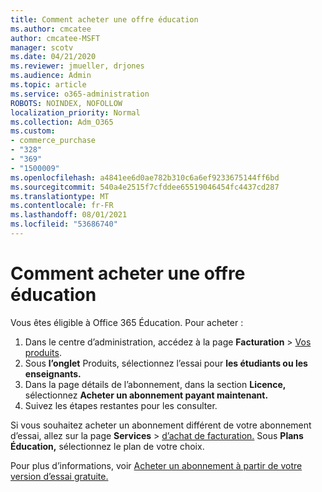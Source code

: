 ```yaml
---
title: Comment acheter une offre éducation
ms.author: cmcatee
author: cmcatee-MSFT
manager: scotv
ms.date: 04/21/2020
ms.reviewer: jmueller, drjones
ms.audience: Admin
ms.topic: article
ms.service: o365-administration
ROBOTS: NOINDEX, NOFOLLOW
localization_priority: Normal
ms.collection: Adm_O365
ms.custom:
- commerce_purchase
- "328"
- "369"
- "1500009"
ms.openlocfilehash: a4841ee6d0ae782b310c6a6ef9233675144ff6bd
ms.sourcegitcommit: 540a4e2515f7cfddee65519046454fc4437cd287
ms.translationtype: MT
ms.contentlocale: fr-FR
ms.lasthandoff: 08/01/2021
ms.locfileid: "53686740"
---
```

# <a name="how-to-purchase-an-education-offer"></a>Comment acheter une offre éducation

Vous êtes éligible à Office 365 Éducation. Pour acheter :
  
1. Dans le centre d’administration, accédez à la page **Facturation** \> [Vos produits](https://go.microsoft.com/fwlink/p/?linkid=842054).
2. Sous **l’onglet** Produits, sélectionnez l’essai pour **les étudiants ou les enseignants.**
3. Dans la page détails de l’abonnement, dans la section **Licence,** sélectionnez **Acheter un abonnement payant maintenant.**
4. Suivez les étapes restantes pour les consulter.

Si vous souhaitez acheter un abonnement différent de votre abonnement d’essai, allez sur la page **Services** \> [d’achat de facturation.](https://go.microsoft.com/fwlink/p/?linkid=868433) Sous **Plans Éducation,** sélectionnez le plan de votre choix.

Pour plus d’informations, voir [Acheter un abonnement à partir de votre version d’essai gratuite.](/microsoft-365/commerce/try-or-buy-microsoft-365#buy-a-subscription-from-your-free-trial)